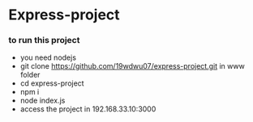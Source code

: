 # Express-project

### to run this project


- you need nodejs
- git clone https://github.com/19wdwu07/express-project.git in www folder
- cd express-project
- npm i
- node index.js
- access the project in 192.168.33.10:3000

